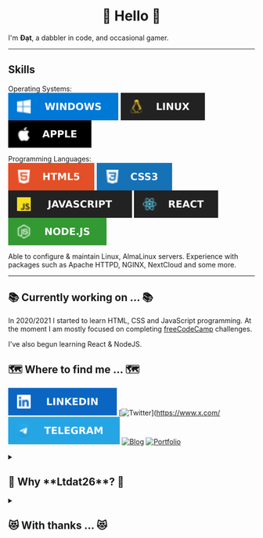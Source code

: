 <h1 align="middle">👋 Hello 👋</h1>

I'm **Đạt**, a dabbler in code, and occasional gamer.

---
## Skills

<p>
Operating Systems: <br/>
<img src="images/windows.svg" style='vertical-align:middle' aria-label="Microsoft Windows">
<img src="images/linux.svg" style='vertical-align:middle' aria-label="Linux">
<img src="images/apple.svg" style='vertical-align:middle' aria-label="Apple macOS">
</p>

<p>
Programming Languages: <br/>
<img src="images/html5.svg" style='vertical-align:middle' aria-label="HTML 5">
<img src="images/css3.svg" style='vertical-align:middle' aria-label="CSS 3">
<img src="images/javascript.svg" style='vertical-align:middle' aria-label="JavaScript">
<img src="images/react.svg" style='vertical-align:middle' aria-label="C++">
<img src="images/nodejs.svg" style='vertical-align:middle' aria-label="C Sharp">
</p>

<p>
Able to configure & maintain Linux, AlmaLinux servers. Experience with packages such as Apache HTTPD, NGINX, NextCloud and some more.
</p>

---

## 📚 Currently working on ... 📚

In 2020/2021 I started to learn HTML, CSS and JavaScript programming.
At the moment I am mostly focused on completing [freeCodeCamp](https://www.freecodecamp.org/ltdat26) challenges.

I've also begun learning React & NodeJS.

## 🗺️ Where to find me ... 🗺️

[![LinkedIn](images/linkedin.svg)](https://www.linkedin.com/in/) [![Twitter](images/x.svg)](https://www.x.com/ [![Telegram](images/telegram.svg)](https://t.me/) [![Blog](https://img.shields.io/badge/-%20%20BLOG%20%20-blueviolet?style=for-the-badge)]() [![Portfolio](https://img.shields.io/badge/-%20%20Portfolio%20%20-blueviolet?style=for-the-badge)]()


<details><summary><h2>🤪 Why **Ltdat26**? 🤪</h2></summary>
<p>
It is a acronym for my full name. It's sound like "Ltd" which a shortened form for "Limited liability" very frequently see behind the name of a company. And 26 is my date of birth.
</p>
</details>

<details><summary><h2>😻 With thanks ... 😻</h2></summary>

Mr [Tarasis](https://github.com/tarasis)<br />

The shields are from [Shunsuke Mano](https://github.com/progfay/shields-with-icon)
